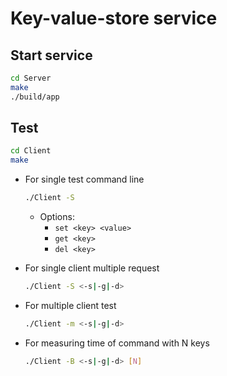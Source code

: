 # Key-value-store service

## Start service

```sh
cd Server
make
./build/app
```

## Test

```sh
cd Client
make
```

- For single test command line
    ```sh
    ./Client -S
    ```

  - Options:
    - `set <key> <value>`
    - `get <key>`
    - `del <key>`
- For single client multiple request
    ```sh
    ./Client -S <-s|-g|-d>
    ```

- For multiple client test
    ```sh
    ./Client -m <-s|-g|-d>
    ```

- For measuring time of command with N keys
    ```sh
    ./Client -B <-s|-g|-d> [N]
    ```